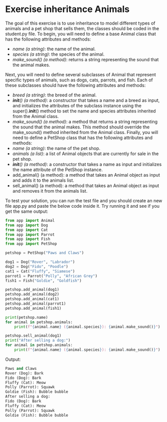 # Exercise inheritance Animals
The goal of this exercise is to use inheritance to model different types of animals and a pet shop that sells them, the classes should be coded in the student.py file.
To begin, you will need to define a base Animal class that has the following attributes and methods:

- *name (a string)*: the name of the animal.
- *species (a string)*: the species of the animal.
- *make_sound() (a method)*: returns a string representing the sound that the animal makes.

Next, you will need to define several subclasses of Animal that represent specific types of animals, such as dogs, cats, parrots, and fish. Each of these subclasses should have the following attributes and methods:

- *breed (a string)*: the breed of the animal.
- *__init__() (a method)*: a constructor that takes a name and a breed as input, and initializes the attributes of the subclass instance using the super().__init__() method to set the name and species attributes inherited from the Animal class.
- *make_sound() (a method)*: a method that returns a string representing the sound that the animal makes. This method should override the make_sound() method inherited from the Animal class.
Finally, you will need to define a PetShop class that has the following attributes and methods:
- *name (a string)*: the name of the pet shop.
- *animals (a list)*: a list of Animal objects that are currently for sale in the pet shop.
- *__init__() (a method)*: a constructor that takes a name as input and initializes the name attribute of the PetShop instance.
- add_animal() (a method): a method that takes an Animal object as input and adds it to the animals list.
- sell_animal() (a method): a method that takes an Animal object as input and removes it from the animals list.

To test your solution, you can run the test file and you should create an new file app.py and paste the below code inside it. Try running it and see if you get the same output:
```python 
from app import Animal 
from app import Dog 
from app import Cat 
from app import Parrot 
from app import Fish 
from app import PetShop

petshop = PetShop("Paws and Claws")

dog1 = Dog("Rover", "Labrador")
dog2 = Dog("Fido", "Poodle")
cat1 = Cat("Fluffy", "Siamese")
parrot1 = Parrot("Polly", "African Grey")
fish1 = Fish("Goldie", "Goldfish")

petshop.add_animal(dog1)
petshop.add_animal(dog2)
petshop.add_animal(cat1)
petshop.add_animal(parrot1)
petshop.add_animal(fish1)

print(petshop.name)
for animal in petshop.animals:
    print(f"{animal.name} ({animal.species}): {animal.make_sound()}")

petshop.sell_animal(dog1)
print("After selling a dog:")
for animal in petshop.animals:
    print(f"{animal.name} ({animal.species}): {animal.make_sound()}")

```
Output:
```python
Paws and Claws
Rover (Dog): Bark
Fido (Dog): Bark
Fluffy (Cat): Meow
Polly (Parrot): Squawk
Goldie (Fish): Bubble bubble
After selling a dog:
Fido (Dog): Bark
Fluffy (Cat): Meow
Polly (Parrot): Squawk
Goldie (Fish): Bubble bubble
```
